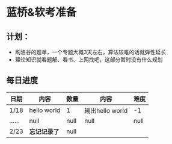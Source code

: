# 蓝桥&软考准备

## 计划：

- 刷洛谷的题单，一个专题大概3天左右，算法较难的话就弹性延长
- 理论知识就看题解、看书、上网找吧，这部分暂时没有什么规划

## 每日进度

| 日期 | 内容           | 数量 | 内容            | 难度 |
| ---- | -------------- | ---- | --------------- | ---- |
| 1/18 | hello world    | 1    | 输出hello world | -1   |
| ……   | null           | null | null            | null |
| 2/23 | **忘记记录了** | null |                 |      |

